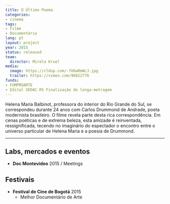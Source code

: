 ```yaml
---
title: O Último Poema
categories:
- cinema
tags:
- Filme
- Documentário
lang: pt
layout: project
year: 2015
status: released
team:
  director: Mirela Kruel
media:
  image: https://cldup.com/-7UOwRmWcJ.jpg
  trailer: https://vimeo.com/96622776
funds:
- FUMPROARTE
- Edital SEDAC-RS Finalização de longa-metragem
---
```


Helena Maria Balbinot, professora do interior do Rio Grande do Sul, se correspondeu durante 24 anos com Carlos Drummond de Andrade, poeta modernista brasileiro. O filme revela parte desta rica correspondência. Em cenas poéticas e de extrema beleza, esta amizade é reinventada, ressignificada, tecendo no imaginário do espectador o encontro entre o universo particular de Helena Maria e a poesia de Drummond.

---

## Labs, mercados e eventos
* **Doc Montevideo** 2015 / Meetings

## Festivais
* **Festival de Cine de Bogotá** 2015
  * Melhor Documentário de Arte
